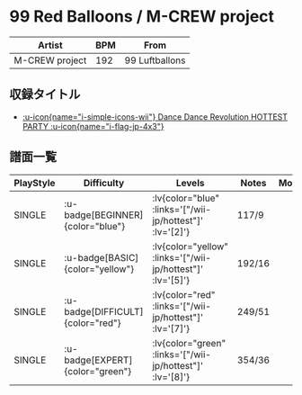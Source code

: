 # 99 Red Balloons / M-CREW project

|Artist|BPM|From|
|------|---|----|
|M-CREW project|192|99 Luftballons|

## 収録タイトル

- [ :u-icon{name="i-simple-icons-wii"} Dance Dance Revolution HOTTEST PARTY :u-icon{name="i-flag-jp-4x3"} ](/wii-jp/hottest)

## 譜面一覧

|PlayStyle|Difficulty|Levels|Notes|Movie|
|---------|----------|------|-----|-----|
|SINGLE| :u-badge[BEGINNER]{color="blue"} | :lv{color="blue" :links='["/wii-jp/hottest"]' :lv='[2]'} |117/9||
|SINGLE| :u-badge[BASIC]{color="yellow"} | :lv{color="yellow" :links='["/wii-jp/hottest"]' :lv='[5]'} |192/16||
|SINGLE| :u-badge[DIFFICULT]{color="red"} | :lv{color="red" :links='["/wii-jp/hottest"]' :lv='[7]'} |249/51||
|SINGLE| :u-badge[EXPERT]{color="green"} | :lv{color="green" :links='["/wii-jp/hottest"]' :lv='[8]'} |354/36||
